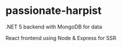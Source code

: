 # passionate-harpist

.NET 5 backend with MongoDB for data

React frontend using Node & Express for SSR

